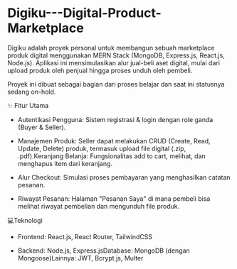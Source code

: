 # Digiku---Digital-Product-Marketplace
Digiku adalah proyek personal untuk membangun sebuah marketplace produk digital menggunakan MERN Stack (MongoDB, Express.js, React.js, Node.js). Aplikasi ini mensimulasikan alur jual-beli aset digital, mulai dari upload produk oleh penjual hingga proses unduh oleh pembeli.

Proyek ini dibuat sebagai bagian dari proses belajar dan saat ini statusnya sedang on-hold.

✨ Fitur Utama
- Autentikasi Pengguna: Sistem registrasi & login dengan role ganda (Buyer & Seller).
  
- Manajemen Produk: Seller dapat melakukan CRUD (Create, Read, Update, Delete) produk, termasuk upload file digital (.zip, .pdf).Keranjang Belanja: Fungsionalitas add to cart, melihat, dan 
  menghapus item dari keranjang.
  
- Alur Checkout: Simulasi proses pembayaran yang menghasilkan catatan pesanan.
  
- Riwayat Pesanan: Halaman "Pesanan Saya" di mana pembeli bisa melihat riwayat pembelian dan mengunduh file produk.
  
💻Teknologi 
- Frontend: React.js, React Router, TailwindCSS

- Backend: Node.js, Express.jsDatabase: MongoDB (dengan Mongoose)Lainnya: JWT, Bcrypt.js, Multer
